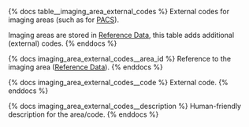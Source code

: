 {% docs table__imaging_area_external_codes %}
External codes for imaging areas (such as for [PACS](https://en.wikipedia.org/wiki/Picture_archiving_and_communication_system)).

Imaging areas are stored in [Reference Data](#!/source/source.tamanu.tamanu.reference_data), this
table adds additional (external) codes.
{% enddocs %}

{% docs imaging_area_external_codes__area_id %}
Reference to the imaging area ([Reference Data](#!/source/source.tamanu.tamanu.reference_data)). 
{% enddocs %}

{% docs imaging_area_external_codes__code %}
External code.
{% enddocs %}

{% docs imaging_area_external_codes__description %}
Human-friendly description for the area/code.
{% enddocs %}

